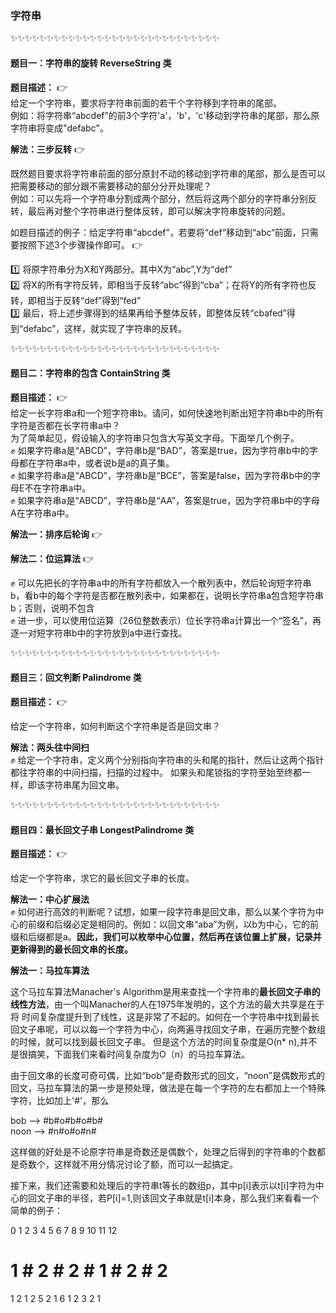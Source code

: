 ### 字符串
:sparkles::sparkles::sparkles::sparkles::sparkles::sparkles::sparkles::sparkles::sparkles::sparkles::sparkles::sparkles::sparkles::sparkles::sparkles::sparkles::sparkles::sparkles::sparkles::sparkles::sparkles::sparkles::sparkles::sparkles::sparkles::sparkles::sparkles::sparkles::sparkles:
#### 题目一：字符串的旋转 **ReverseString** 类

**题目描述：**    :point_right:  
  给定一个字符串，要求将字符串前面的若干个字符移到字符串的尾部。  
  例如：将字符串“abcdef”的前3个字符'a'，'b'，'c'移动到字符串的尾部，那么原字符串将变成"defabc"。  
  
**解法：三步反转**    :point_right:  

既然题目要求将字符串前面的部分原封不动的移动到字符串的尾部，那么是否可以把需要移动的部分跟不需要移动的部分分开处理呢？  
例如：可以先将一个字符串分割成两个部分，然后将这两个部分的字符串分别反转，最后再对整个字符串进行整体反转，即可以解决字符串旋转的问题。  

如题目描述的例子：给定字符串“abcdef”，若要将“def”移动到“abc“前面，只需要按照下述3个步骤操作即可。  :point_right:   

:one: 将原字符串分为X和Y两部分。其中X为“abc”,Y为“def”  
:two: 将X的所有字符反转，即相当于反转“abc”得到“cba”；在将Y的所有字符也反转，即相当于反转“def”得到“fed”  
:three: 最后，将上述步骤得到的结果再给予整体反转，即整体反转“cbafed”得到“defabc”，这样，就实现了字符串的反转。  



:sparkles::sparkles::sparkles::sparkles::sparkles::sparkles::sparkles::sparkles::sparkles::sparkles::sparkles::sparkles::sparkles::sparkles::sparkles::sparkles::sparkles::sparkles::sparkles::sparkles::sparkles::sparkles::sparkles::sparkles::sparkles::sparkles::sparkles::sparkles::sparkles:
#### 题目二：字符串的包含 **ContainString** 类

**题目描述：**    :point_right:  
  给定一长字符串a和一个短字符串b。请问，如何快速地判断出短字符串b中的所有字符是否都在长字符串a中？  
为了简单起见，假设输入的字符串只包含大写英文字母。下面举几个例子。  
:fist: 如果字符串a是“ABCD”，字符串b是“BAD”，答案是true，因为字符串b中的字母都在字符串a中，或者说b是a的真子集。  
:fist: 如果字符串a是“ABCD”，字符串b是“BCE”，答案是false，因为字符串b中的字母E不在字符串a中。  
:fist: 如果字符串a是“ABCD”，字符串b是“AA”，答案是true，因为字符串b中的字母A在字符串a中。    

**解法一：排序后轮询**    :point_right:  

**解法二：位运算法**    :point_right:    

:fist: 可以先把长的字符串a中的所有字符都放入一个散列表中，然后轮询短字符串b，看b中的每个字符是否都在散列表中，如果都在，说明长字符串a包含短字符串b；否则，说明不包含    
:fist: 进一步，可以使用位运算（26位整数表示）位长字符串a计算出一个“签名”，再逐一对短字符串b中的字符放到a中进行查找。



:sparkles::sparkles::sparkles::sparkles::sparkles::sparkles::sparkles::sparkles::sparkles::sparkles::sparkles::sparkles::sparkles::sparkles::sparkles::sparkles::sparkles::sparkles::sparkles::sparkles::sparkles::sparkles::sparkles::sparkles::sparkles::sparkles::sparkles::sparkles::sparkles:
#### 题目三：回文判断 **Palindrome** 类  

**题目描述：**    :point_right:   

 给定一个字符串，如何判断这个字符串是否是回文串？  
 
**解法：两头往中间扫**   
 :fist: 给定一个字符串，定义两个分别指向字符串的头和尾的指针，然后让这两个指针都往字符串的中间扫描，扫描的过程中。 如果头和尾锁指的字符至始至终都一样，即该字符串尾为回文串。  
 
 
 
 :sparkles::sparkles::sparkles::sparkles::sparkles::sparkles::sparkles::sparkles::sparkles::sparkles::sparkles::sparkles::sparkles::sparkles::sparkles::sparkles::sparkles::sparkles::sparkles::sparkles::sparkles::sparkles::sparkles::sparkles::sparkles::sparkles::sparkles::sparkles::sparkles:
#### 题目四：最长回文子串 **LongestPalindrome** 类  

**题目描述：**    :point_right:   

 给定一个字符串，求它的最长回文子串的长度。 
 
**解法一：中心扩展法**   
 :fist: 如何进行高效的判断呢？试想，如果一段字符串是回文串，那么以某个字符为中心的前缀和后缀必定是相同的。例如：以回文串“aba”为例，以b为中心，它的前缀和后缀都是a。**因此，我们可以枚举中心位置，然后再在该位置上扩展，记录并更新得到的最长回文串的长度。**      
 

**解法一：马拉车算法**   

这个马拉车算法Manacher's Algorithm是用来查找一个字符串的**最长回文子串的线性方法**，由一个叫Manacher的人在1975年发明的，这个方法的最大共享是在于将
时间复杂度提升到了线性，这是非常了不起的。如何在一个字符串中找到最长回文子串呢，可以以每一个字符为中心，向两遍寻找回文子串，在遍历完整个数组的时候，就可以找到最长回文子串。
但是这个方法的时间复杂度是O(n* n),并不是很搞笑，下面我们来看时间复杂度为O（n）的马拉车算法。  

由于回文串的长度可奇可偶，比如“bob”是奇数形式的回文，“noon”是偶数形式的回文，马拉车算法的第一步是预处理，做法是在每一个字符的左右都加上一个特殊字符，比如加上'#'，那么  

bob --> #b#o#b#o#b#  
noon --> #n#o#o#n#  

这样做的好处是不论原字符串是奇数还是偶数个，处理之后得到的字符串的个数都是奇数个，这样就不用分情况讨论了额，而可以一起搞定。    

接下来，我们还需要和处理后的字符串t等长的数组p，其中p[i]表示以t[i]字符为中心的回文子串的半径，若P[i]=1,则该回文子串就是t[i]本身，那么我们来看看一个简单的例子：  

0  1  2  3  4  5  6  7  8  9  10 11 12   
#  1  #  2  #  2  #  1  #  2  #  2  #    
1  2  1  2  5  2  1  6  1  2  3  2  1  



  






